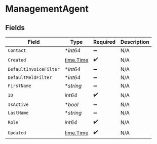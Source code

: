 # ManagementAgent


## Fields

| Field                                     | Type                                      | Required                                  | Description                               |
| ----------------------------------------- | ----------------------------------------- | ----------------------------------------- | ----------------------------------------- |
| `Contact`                                 | **int64*                                  | :heavy_minus_sign:                        | N/A                                       |
| `Created`                                 | [time.Time](https://pkg.go.dev/time#Time) | :heavy_check_mark:                        | N/A                                       |
| `DefaultInvoiceFilter`                    | **int64*                                  | :heavy_minus_sign:                        | N/A                                       |
| `DefaultMeldFilter`                       | **int64*                                  | :heavy_minus_sign:                        | N/A                                       |
| `FirstName`                               | **string*                                 | :heavy_minus_sign:                        | N/A                                       |
| `ID`                                      | *int64*                                   | :heavy_check_mark:                        | N/A                                       |
| `IsActive`                                | **bool*                                   | :heavy_minus_sign:                        | N/A                                       |
| `LastName`                                | **string*                                 | :heavy_minus_sign:                        | N/A                                       |
| `Role`                                    | *int64*                                   | :heavy_check_mark:                        | N/A                                       |
| `Updated`                                 | [time.Time](https://pkg.go.dev/time#Time) | :heavy_check_mark:                        | N/A                                       |